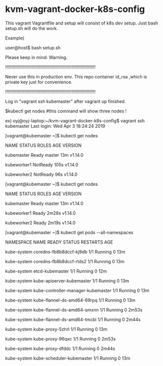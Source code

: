 # kvm-vagrant-docker-k8s-config
This vagrant Vagrantfile and setup will consist of k8s dev setup.
Just bash setup.sh will do the work.

Example)


user@host$ bash setup.sh

Please keep in mind:
Warning.

!!!!!!!!!!!!!!!!!!!!!!!!!!!!!!!!!!!!!!!!!!!!!!!!!!!!!!!!!!!!!!!!!!!!!!!!

 Never use this in production env. This repo container id_rsa ,which is private key just for convenience.

!!!!!!!!!!!!!!!!!!!!!!!!!!!!!!!!!!!!!!!!!!!!!!!!!!!!!!!!!!!!!!!!!!!!!!!!


Log in "vagrant ssh kubemaster" after vagrant up finished.

$kubectl get nodes #this command will show three nodes !

ex)
oyj@oyj-laptop:~/kvm-vagrant-docker-k8s-config$ vagrant ssh kubemaster
Last login: Wed Apr  3 18:24:24 2019


[vagrant@kubemaster ~]$ kubectl get nodes


NAME          STATUS     ROLES    AGE    VERSION

kubemaster    Ready      master   13m    v1.14.0

kubeworker1   NotReady   <none>   105s   v1.14.0
 
kubeworker2   NotReady   <none>   96s    v1.14.0


[vagrant@kubemaster ~]$ kubectl get nodes


NAME          STATUS   ROLES    AGE     VERSION

kubemaster    Ready    master   13m     v1.14.0

kubeworker1   Ready    <none>   2m28s   v1.14.0
 
kubeworker2   Ready    <none>   2m19s   v1.14.0


[vagrant@kubemaster ~]$ kubectl get pods --all-namespaces

NAMESPACE     NAME                                 READY   STATUS    RESTARTS   AGE

kube-system   coredns-fb8b8dccf-kj9db              1/1     Running   0          13m

kube-system   coredns-fb8b8dccf-rtds2              1/1     Running   0          13m

kube-system   etcd-kubemaster                      1/1     Running   0          12m

kube-system   kube-apiserver-kubemaster            1/1     Running   0          13m

kube-system   kube-controller-manager-kubemaster   1/1     Running   0          13m

kube-system   kube-flannel-ds-amd64-69rpq          1/1     Running   0          13m

kube-system   kube-flannel-ds-amd64-smxnn          1/1     Running   0          2m53s

kube-system   kube-flannel-ds-amd64-tmcbl          1/1     Running   0          2m44s

kube-system   kube-proxy-5zhrl                     1/1     Running   0          13m

kube-system   kube-proxy-96qxc                     1/1     Running   0          2m53s

kube-system   kube-proxy-dfddc                     1/1     Running   0          2m44s

kube-system   kube-scheduler-kubemaster            1/1     Running   0          13m

